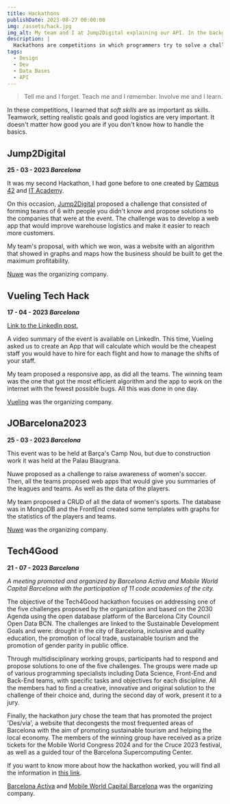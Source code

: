 ```yaml
---
title: Hackathons
publishDate: 2023-08-27 00:00:00
img: /assets/hack.jpg
img_alt: My team and I at Jump2Digital explaining our API. In the background, you can see a diagram of MongoDB.
description: |
  Hackathons are competitions in which programmers try to solve a challenge in less than a day.
tags:
  - Design
  - Dev
  - Data Bases
  - API
---
```


> Tell me and I forget. Teach me and I remember. Involve me and I learn.

In these competitions, I learned that _soft skills_ are as important as skills. Teamwork, setting realistic goals and good logistics are very important. It doesn't matter how good you are if you don't know how to handle the basics.

## Jump2Digital

**25 - 03 - 2023 _Barcelona_**

It was my second Hackathon, I had gone before to one created by <a href="https://www.fundaciontelefonica.com/empleabilidad/campus-42/">Campus 42</a> and <a href="https://www.barcelonactiva.cat/es/itacademy">IT Academy</a>.

On this occasion, <a href="https://barcelonadigitaltalent.com/jump2digital/">Jump2Digital</a> proposed a challenge that consisted of forming teams of 6 with people you didn't know and propose solutions to the companies that were at the event. The challenge was to develop a web app that would improve warehouse logistics and make it easier to reach more customers.

My team's proposal, with which we won, was a website with an algorithm that showed in graphs and maps how the business should be built to get the maximum profitability.

<a href="https://nuwe.io/">Nuwe</a> was the organizing company.

## Vueling Tech Hack

**17 - 04 - 2023 _Barcelona_**

[Link to the LinkedIn post.](https://www.linkedin.com/embed/feed/update/urn:li:ugcPost:7043878516597088256)

A video summary of the event is available on LinkedIn. This time, Vueling asked us to create an App that will calculate which would be the cheapest staff you would have to hire for each flight and how to manage the shifts of your staff.

My team proposed a responsive app, as did all the teams. The winning team was the one that got the most efficient algorithm and the app to work on the internet with the fewest possible bugs. All this was done in one day.

<a href="https://www.linkedin.com/company/vueling-airlines/?miniCompanyUrn=urn%3Ali%3Afs_miniCompany%3A27220">Vueling</a> was the organizing company.

## JOBarcelona2023

**25 - 03 - 2023 _Barcelona_**

This event was to be held at Barça's Camp Nou, but due to construction work it was held at the Palau Blaugrana.

Nuwe proposed as a challenge to raise awareness of women's soccer. Then, all the teams proposed web apps that would give you summaries of the leagues and teams. As well as the data of the players.

My team proposed a CRUD of all the data of women's sports. The database was in MongoDB and the FrontEnd created some templates with graphs for the statistics of the players and teams.

<a href="https://nuwe.io/">Nuwe</a> was the organizing company.

## Tech4Good

**21 - 07 - 2023 _Barcelona_**

_A meeting promoted and organized by Barcelona Activa and Mobile World Capital Barcelona with the participation of 11 code academies of the city._

The objective of the Tech4Good hackathon focuses on addressing one of the five challenges proposed by the organization and based on the 2030 Agenda using the open database platform of the Barcelona City Council Open Data BCN. The challenges are linked to the Sustainable Development Goals and were: drought in the city of Barcelona, inclusive and quality education, the promotion of local trade, sustainable tourism and the promotion of gender parity in public office.

Through multidisciplinary working groups, participants had to respond and propose solutions to one of the five challenges. The groups were made up of various programming specialists including Data Science, Front-End and Back-End teams, with specific tasks and objectives for each discipline. All the members had to find a creative, innovative and original solution to the challenge of their choice and, during the second day of work, present it to a jury.

Finally, the hackathon jury chose the team that has promoted the project 'Des/vía', a website that decongests the most frequented areas of Barcelona with the aim of promoting sustainable tourism and helping the local economy. The members of the winning group have received as a prize tickets for the Mobile World Congress 2024 and for the Cruce 2023 festival, as well as a guided tour of the Barcelona Supercomputing Center.

If you want to know more about how the hackathon worked, you will find all the information in [this link](https://cibernarium.barcelonactiva.cat/-/hackato-tech4good).

<a href="https://www.linkedin.com/company/barcelona-activa/">Barcelona Activa</a> and <a href="https://www.linkedin.com/company/mwcapital/"> Mobile World Capital Barcelona</a> was the organizing company.


